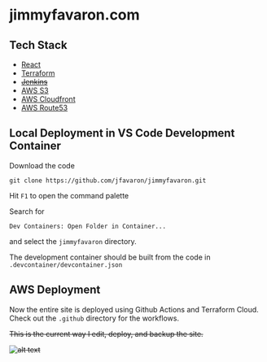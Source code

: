 # jimmyfavaron.com

## Tech Stack
* [React](https://reactjs.org/docs/getting-started.html)
* [Terraform](https://www.terraform.io/docs)
* ~~[Jenkins](https://www.jenkins.io/doc/)~~
* [AWS S3](https://docs.aws.amazon.com/s3/index.html)
* [AWS Cloudfront](https://docs.aws.amazon.com/cloudfront/index.html)
* [AWS Route53](https://docs.aws.amazon.com/route53/)

## Local Deployment in VS Code Development Container
Download the code

```git clone https://github.com/jfavaron/jimmyfavaron.git```

Hit `F1` to open the command palette

Search for 

```Dev Containers: Open Folder in Container...```

and select the `jimmyfavaron` directory.

The development container should be built from the code in `.devcontainer/devcontainer.json`

## AWS Deployment
Now the entire site is deployed using Github Actions and Terraform Cloud. Check out the `.github` directory for the workflows.

~~This is the current way I edit, deploy, and backup the site.~~

~~![alt text](https://github.com/jfavaron/jimmyfavaron/blob/master/src/assets/ci-cd.png?raw=true)~~
